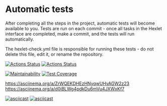 # Automatic tests

After completing all the steps in the project, automatic tests will become available to you. Tests are run on each commit - once all tasks in the Hexlet interface are completed, make a commit, and the tests will run automatically.

The hexlet-check.yml file is responsible for running these tests - do not delete this file, edit it, or rename the repository.

[![Actions Status](https://github.com/fzxcvbn/php-project-48/actions/workflows/hexlet-check.yml/badge.svg)](https://github.com/fzxcvbn/php-project-48/actions)
[![Actions Status](https://github.com/fzxcvbn/php-project-48/actions/workflows/check.yml/badge.svg)](https://github.com/fzxcvbn/php-project-48/actions)

[![Maintainability](https://api.codeclimate.com/v1/badges/97a85b243d3115e26757/maintainability)](https://codeclimate.com/github/fzxcvbn/php-project-48/maintainability)
[![Test Coverage](https://api.codeclimate.com/v1/badges/97a85b243d3115e26757/test_coverage)](https://codeclimate.com/github/fzxcvbn/php-project-48/test_coverage)

https://asciinema.org/a/ZrWQEKDHEzHNyqwUHvAGW2z23
https://asciinema.org/a/d0iBLWg4pdkDu6mVu4JXWxKf7

[![asciicast](https://asciinema.org/a/ZrWQEKDHEzHNyqwUHvAGW2z23.svg)](https://asciinema.org/a/ZrWQEKDHEzHNyqwUHvAGW2z23)
[![asciicast](https://asciinema.org/a/d0iBLWg4pdkDu6mVu4JXWxKf7.svg)](https://asciinema.org/a/d0iBLWg4pdkDu6mVu4JXWxKf7)